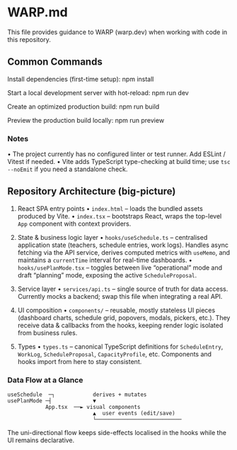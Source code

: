# WARP.md

This file provides guidance to WARP (warp.dev) when working with code in this repository.

## Common Commands

Install dependencies (first-time setup):
    npm install

Start a local development server with hot-reload:
    npm run dev

Create an optimized production build:
    npm run build

Preview the production build locally:
    npm run preview

### Notes
• The project currently has no configured linter or test runner. Add ESLint / Vitest if needed.
• Vite adds TypeScript type-checking at build time; use `tsc --noEmit` if you need a standalone check.

## Repository Architecture (big-picture)

1. React SPA entry points
   • `index.html` – loads the bundled assets produced by Vite.
   • `index.tsx` – bootstraps React, wraps the top-level `App` component with context providers.

2. State & business logic layer
   • `hooks/useSchedule.ts` – centralised application state (teachers, schedule entries, work logs). Handles async fetching via the API service, derives computed metrics with `useMemo`, and maintains a `currentTime` interval for real-time dashboards.
   • `hooks/usePlanMode.tsx` – toggles between live “operational” mode and draft “planning” mode, exposing the active `ScheduleProposal`.

3. Service layer
   • `services/api.ts` – single source of truth for data access. Currently mocks a backend; swap this file when integrating a real API.

4. UI composition
   • `components/` – reusable, mostly stateless UI pieces (dashboard charts, schedule grid, popovers, modals, pickers, etc.). They receive data & callbacks from the hooks, keeping render logic isolated from business rules.

5. Types
   • `types.ts` – canonical TypeScript definitions for `ScheduleEntry`, `WorkLog`, `ScheduleProposal`, `CapacityProfile`, etc. Components and hooks import from here to stay consistent.

### Data Flow at a Glance
```
useSchedule  ─┐            derives + mutates
usePlanMode ─┤             ▼
            App.tsx  ──► visual components
                           ▲  user events (edit/save)
                           └───────────────────────────
```
The uni-directional flow keeps side-effects localised in the hooks while the UI remains declarative.

